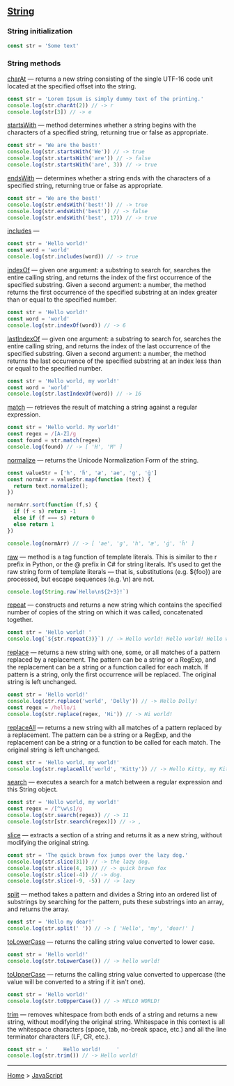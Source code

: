 ## [String](https://developer.mozilla.org/en-US/docs/Web/JavaScript/Reference/Global_Objects/String)

### String initialization

```javascript
const str = 'Some text'
```

### String methods

[charAt](https://developer.mozilla.org/en-US/docs/Web/JavaScript/Reference/Global_Objects/String/charAt) — returns a new string consisting of the single UTF-16 code unit located at the specified offset into the string.
```javascript
const str = 'Lorem Ipsum is simply dummy text of the printing.'
console.log(str.charAt(2)) // -> r
console.log(str[3]) // -> e
```

[startsWith](https://developer.mozilla.org/en-US/docs/Web/JavaScript/Reference/Global_Objects/String/startsWith) — method determines whether a string begins with the characters of a specified string, returning true or false as appropriate.
```javascript
const str = 'We are the best!'
console.log(str.startsWith('We')) // -> true
console.log(str.startsWith('are')) // -> false
console.log(str.startsWith('are', 3)) // -> true
```

[endsWith](https://developer.mozilla.org/en-US/docs/Web/JavaScript/Reference/Global_Objects/String/endsWith) — determines whether a string ends with the characters of a specified string, returning true or false as appropriate.
```javascript
const str = 'We are the best!'
console.log(str.endsWith('best!')) // -> true
console.log(str.endsWith('best')) // -> false
console.log(str.endsWith('best', 17)) // -> true
```

[includes](https://developer.mozilla.org/en-US/docs/Web/JavaScript/Reference/Global_Objects/String/includes) —
```javascript
const str = 'Hello world!'
const word = 'world'
console.log(str.includes(word)) // -> true
```

[indexOf](https://developer.mozilla.org/en-US/docs/Web/JavaScript/Reference/Global_Objects/String/indexOf) — given one argument: a substring to search for, searches the entire calling string, and returns the index of the first occurrence of the specified substring. Given a second argument: a number, the method returns the first occurrence of the specified substring at an index greater than or equal to the specified number.
```javascript
const str = 'Hello world!'
const word = 'world'
console.log(str.indexOf(word)) // -> 6
```

[lastIndexOf](https://developer.mozilla.org/en-US/docs/Web/JavaScript/Reference/Global_Objects/String/lastIndexOf) — given one argument: a substring to search for, searches the entire calling string, and returns the index of the last occurrence of the specified substring. Given a second argument: a number, the method returns the last occurrence of the specified substring at an index less than or equal to the specified number.
```javascript
const str = 'Hello world, my world!'
const word = 'world'
console.log(str.lastIndexOf(word)) // -> 16
```

[match](https://developer.mozilla.org/en-US/docs/Web/JavaScript/Reference/Global_Objects/String/match) — retrieves the result of matching a string against a regular expression.
```javascript
const str = 'Hello world. My world!'
const regex = /[A-Z]/g
const found = str.match(regex)
console.log(found) // -> [ 'H', 'M' ]
```

[normalize](https://developer.mozilla.org/en-US/docs/Web/JavaScript/Reference/Global_Objects/String/normalize) — returns the Unicode Normalization Form of the string.
```javascript
const valueStr = ['h', 'ĥ', 'æ', 'ae', 'g', 'ġ']
const normArr = valueStr.map(function (text) {
  return text.normalize();
})

normArr.sort(function (f,s) {
  if (f < s) return -1
  else if (f === s) return 0
  else return 1
})

console.log(normArr) // -> [ 'ae', 'g', 'h', 'æ', 'ġ', 'ĥ' ]
```

[raw](https://developer.mozilla.org/en-US/docs/Web/JavaScript/Reference/Global_Objects/String/raw) — method is a tag function of template literals. This is similar to the r prefix in Python, or the @ prefix in C# for string literals. It's used to get the raw string form of template literals — that is, substitutions (e.g. ${foo}) are processed, but escape sequences (e.g. \n) are not.
```javascript
console.log(String.raw`Hello\n${2+3}!`)
```

[repeat](https://developer.mozilla.org/en-US/docs/Web/JavaScript/Reference/Global_Objects/String/repeat) — constructs and returns a new string which contains the specified number of copies of the string on which it was called, concatenated together.
```javascript
const str = 'Hello world! '
console.log(`${str.repeat(3)}`) // -> Hello world! Hello world! Hello world!
```

[replace](https://developer.mozilla.org/en-US/docs/Web/JavaScript/Reference/Global_Objects/String/replace) — returns a new string with one, some, or all matches of a pattern replaced by a replacement. The pattern can be a string or a RegExp, and the replacement can be a string or a function called for each match. If pattern is a string, only the first occurrence will be replaced. The original string is left unchanged.
```javascript
const str = 'Hello world!'
console.log(str.replace('world', 'Dolly')) // -> Hello Dolly!
const regex = /hello/i
console.log(str.replace(regex, 'Hi')) // -> Hi world!
```

[replaceAll](https://developer.mozilla.org/en-US/docs/Web/JavaScript/Reference/Global_Objects/String/replaceAll) — returns a new string with all matches of a pattern replaced by a replacement. The pattern can be a string or a RegExp, and the replacement can be a string or a function to be called for each match. The original string is left unchanged.
```javascript
const str = 'Hello world, my world!'
console.log(str.replaceAll('world', 'Kitty')) // -> Hello Kitty, my Kitty!
```

[search](https://developer.mozilla.org/en-US/docs/Web/JavaScript/Reference/Global_Objects/String/search) — executes a search for a match between a regular expression and this String object.
```javascript
const str = 'Hello world, my world!'
const regex = /[^\w\s]/g
console.log(str.search(regex)) // -> 11
console.log(str[str.search(regex)]) // -> ,
```

[slice](https://developer.mozilla.org/en-US/docs/Web/JavaScript/Reference/Global_Objects/String/slice) — extracts a section of a string and returns it as a new string, without modifying the original string.
```javascript
const str = 'The quick brown fox jumps over the lazy dog.'
console.log(str.slice(31)) // -> the lazy dog.
console.log(str.slice(4, 19)) // -> quick brown fox
console.log(str.slice(-4)) // -> dog.
console.log(str.slice(-9, -5)) // -> lazy
```

[split](https://developer.mozilla.org/en-US/docs/Web/JavaScript/Reference/Global_Objects/String/split) — method takes a pattern and divides a String into an ordered list of substrings by searching for the pattern, puts these substrings into an array, and returns the array.
```javascript
const str = 'Hello my dear!'
console.log(str.split(' ')) // -> [ 'Hello', 'my', 'dear!' ]
```

[toLowerCase](https://developer.mozilla.org/en-US/docs/Web/JavaScript/Reference/Global_Objects/String/toLowerCase) — returns the calling string value converted to lower case.
```javascript
const str = 'Hello world!'
console.log(str.toLowerCase()) // -> hello world!
```

[toUpperCase](https://developer.mozilla.org/en-US/docs/Web/JavaScript/Reference/Global_Objects/String/toUpperCase) — returns the calling string value converted to uppercase (the value will be converted to a string if it isn't one).
```javascript
const str = 'Hello world!'
console.log(str.toUpperCase()) // -> HELLO WORLD!
```

[trim](https://developer.mozilla.org/en-US/docs/Web/JavaScript/Reference/Global_Objects/String/Trim) — removes whitespace from both ends of a string and returns a new string, without modifying the original string. Whitespace in this context is all the whitespace characters (space, tab, no-break space, etc.) and all the line terminator characters (LF, CR, etc.).
```javascript
const str = '     Hello world!     '
console.log(str.trim()) // -> Hello world!
```

---
[Home](../README.md) > [JavaScript](javascript.md)

